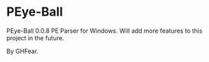 # PEye-Ball

PEye-Ball 0.0.8
PE Parser for Windows.
Will add more features to this project in the future.

By GHFear.

